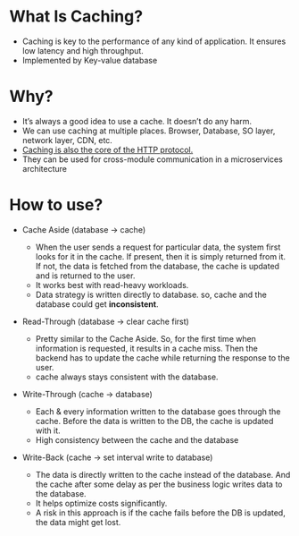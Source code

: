 # What Is Caching?
  - Caching is key to the performance of any kind of application. It ensures low latency and high throughput.
  - Implemented by Key-value database
  
  
# Why?
  - It’s always a good idea to use a cache. It doesn’t do any harm.
  - We can use caching at multiple places. Browser, Database, SO layer, network layer, CDN, etc.
  - [Caching is also the core of the HTTP protocol.](https://web.dev/http-cache/)
  - They can be used for cross-module communication in a microservices architecture
  
# How to use?
  - Cache Aside (database -> cache)
    - When the user sends a request for particular data, the system first looks for it in the cache. If present, then it is simply returned from it. If not, the data is fetched from the database, the cache is updated and is returned to the user.
    - It works best with read-heavy workloads.
    - Data strategy is written directly to database. so, cache and the database could get **inconsistent**.
    
  - Read-Through (database -> clear cache first)
    - Pretty similar to the Cache Aside. So, for the first time when information is requested, it results in a cache miss. Then the backend has to update the cache while returning the response to the user.
    - cache always stays consistent with the database.
    
  - Write-Through (cache -> database)
    - Each & every information written to the database goes through the cache. Before the data is written to the DB, the cache is updated with it.
    - High consistency between the cache and the database
    
  - Write-Back (cache -> set interval write to database)
    - The data is directly written to the cache instead of the database. And the cache after some delay as per the business logic writes data to the database.
    - It helps optimize costs significantly. 
    - A risk in this approach is if the cache fails before the DB is updated, the data might get lost.
